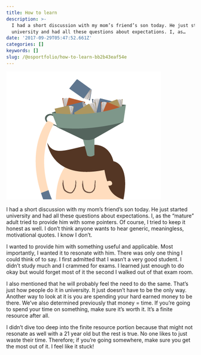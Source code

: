 ```yaml
---
title: How to learn
description: >-
  I had a short discussion with my mom’s friend’s son today. He just started
  university and had all these questions about expectations. I, as…
date: '2017-09-29T05:47:52.661Z'
categories: []
keywords: []
slug: /@osportfolio/how-to-learn-bb2b43eaf54e
---
```


![](img/1__kIn0v4M6s2XTHSgi0xLb6A.png)

I had a short discussion with my mom’s friend’s son today. He just started university and had all these questions about expectations. I, as the “mature” adult tried to provide him with some pointers. Of course, I tried to keep it honest as well. I don’t think anyone wants to hear generic, meaningless, motivational quotes. I know I don’t.

I wanted to provide him with something useful and applicable. Most importantly, I wanted it to resonate with him. There was only one thing I could think of to say. I first admitted that I wasn’t a very good student. I didn’t study much and I crammed for exams. I learned just enough to do okay but would forget most of it the second I walked out of that exam room.

I also mentioned that he will probably feel the need to do the same. That’s just how people do it in university. It just doesn’t have to be the only way. Another way to look at it is you are spending your hard earned money to be there. We’ve also determined previously that money = time. If you’re going to spend your time on something, make sure it’s worth it. It’s a finite resource after all.

I didn’t dive too deep into the finite resource portion because that might not resonate as well with a 21 year old but the rest is true. No one likes to just waste their time. Therefore; if you’re going somewhere, make sure you get the most out of it. I feel like it stuck!